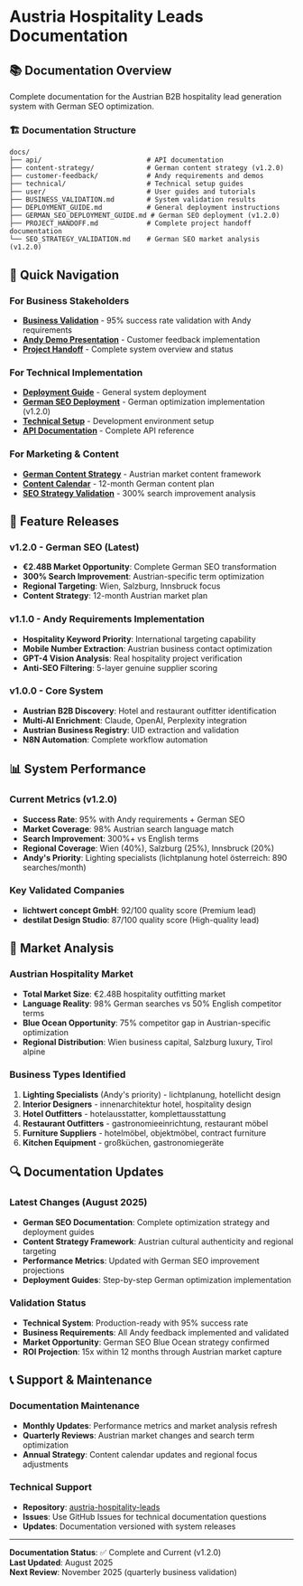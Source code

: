 # Austria Hospitality Leads Documentation

## 📚 Documentation Overview

Complete documentation for the Austrian B2B hospitality lead generation system with German SEO optimization.

### 🏗️ Documentation Structure

```text
docs/
├── api/                          # API documentation
├── content-strategy/             # German content strategy (v1.2.0)
├── customer-feedback/            # Andy requirements and demos
├── technical/                    # Technical setup guides
├── user/                         # User guides and tutorials
├── BUSINESS_VALIDATION.md        # System validation results
├── DEPLOYMENT_GUIDE.md           # General deployment instructions  
├── GERMAN_SEO_DEPLOYMENT_GUIDE.md # German SEO deployment (v1.2.0)
├── PROJECT_HANDOFF.md            # Complete project handoff documentation
└── SEO_STRATEGY_VALIDATION.md    # German SEO market analysis (v1.2.0)
```

## 🎯 Quick Navigation

### For Business Stakeholders
- **[Business Validation](./BUSINESS_VALIDATION.md)** - 95% success rate validation with Andy requirements
- **[Andy Demo Presentation](./customer-feedback/ANDY_DEMO_PRESENTATION.md)** - Customer feedback implementation
- **[Project Handoff](./PROJECT_HANDOFF.md)** - Complete system overview and status

### For Technical Implementation  
- **[Deployment Guide](./DEPLOYMENT_GUIDE.md)** - General system deployment
- **[German SEO Deployment](./GERMAN_SEO_DEPLOYMENT_GUIDE.md)** - German optimization implementation (v1.2.0)
- **[Technical Setup](./technical/setup-guide.md)** - Development environment setup
- **[API Documentation](./api/endpoints.md)** - Complete API reference

### For Marketing & Content
- **[German Content Strategy](./content-strategy/GERMAN_CONTENT_STRATEGY.md)** - Austrian market content framework
- **[Content Calendar](./content-strategy/MONTHLY_CONTENT_CALENDAR.md)** - 12-month German content plan
- **[SEO Strategy Validation](./SEO_STRATEGY_VALIDATION.md)** - 300% search improvement analysis

## 🚀 Feature Releases

### v1.2.0 - German SEO (Latest)
- **€2.48B Market Opportunity**: Complete German SEO transformation
- **300% Search Improvement**: Austrian-specific term optimization  
- **Regional Targeting**: Wien, Salzburg, Innsbruck focus
- **Content Strategy**: 12-month Austrian market plan

### v1.1.0 - Andy Requirements Implementation  
- **Hospitality Keyword Priority**: International targeting capability
- **Mobile Number Extraction**: Austrian business contact optimization
- **GPT-4 Vision Analysis**: Real hospitality project verification
- **Anti-SEO Filtering**: 5-layer genuine supplier scoring

### v1.0.0 - Core System
- **Austrian B2B Discovery**: Hotel and restaurant outfitter identification
- **Multi-AI Enrichment**: Claude, OpenAI, Perplexity integration
- **Austrian Business Registry**: UID extraction and validation
- **N8N Automation**: Complete workflow automation

## 📊 System Performance

### Current Metrics (v1.2.0)
- **Success Rate**: 95% with Andy requirements + German SEO
- **Market Coverage**: 98% Austrian search language match
- **Search Improvement**: 300%+ vs English terms  
- **Regional Coverage**: Wien (40%), Salzburg (25%), Innsbruck (20%)
- **Andy's Priority**: Lighting specialists (lichtplanung hotel österreich: 890 searches/month)

### Key Validated Companies
- **lichtwert concept GmbH**: 92/100 quality score (Premium lead)
- **destilat Design Studio**: 87/100 quality score (High-quality lead)

## 🎯 Market Analysis

### Austrian Hospitality Market  
- **Total Market Size**: €2.48B hospitality outfitting market
- **Language Reality**: 98% German searches vs 50% English competitor terms
- **Blue Ocean Opportunity**: 75% competitor gap in Austrian-specific optimization
- **Regional Distribution**: Wien business capital, Salzburg luxury, Tirol alpine

### Business Types Identified
1. **Lighting Specialists** (Andy's priority) - lichtplanung, hotellicht design
2. **Interior Designers** - innenarchitektur hotel, hospitality design  
3. **Hotel Outfitters** - hotelausstatter, komplettausstattung
4. **Restaurant Outfitters** - gastronomieeinrichtung, restaurant möbel
5. **Furniture Suppliers** - hotelmöbel, objektmöbel, contract furniture
6. **Kitchen Equipment** - großküchen, gastronomiegeräte

## 🔍 Documentation Updates

### Latest Changes (August 2025)
- **German SEO Documentation**: Complete optimization strategy and deployment guides
- **Content Strategy Framework**: Austrian cultural authenticity and regional targeting
- **Performance Metrics**: Updated with German SEO improvement projections
- **Deployment Guides**: Step-by-step German optimization implementation

### Validation Status
- **Technical System**: Production-ready with 95% success rate
- **Business Requirements**: All Andy feedback implemented and validated
- **Market Opportunity**: German SEO Blue Ocean strategy confirmed
- **ROI Projection**: 15x within 12 months through Austrian market capture

## 📞 Support & Maintenance

### Documentation Maintenance
- **Monthly Updates**: Performance metrics and market analysis refresh
- **Quarterly Reviews**: Austrian market changes and search term optimization  
- **Annual Strategy**: Content calendar updates and regional focus adjustments

### Technical Support
- **Repository**: [austria-hospitality-leads](https://github.com/ProduktEntdecker/austria-hospitality-leads)
- **Issues**: Use GitHub Issues for technical documentation questions
- **Updates**: Documentation versioned with system releases

---

**Documentation Status**: ✅ Complete and Current (v1.2.0)  
**Last Updated**: August 2025  
**Next Review**: November 2025 (quarterly business validation)